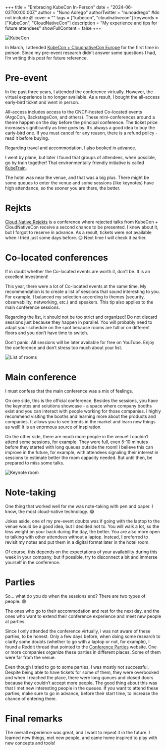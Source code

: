 +++
title = "Embracing KubeCon In-Person"
date = "2024-06-03T00:00:00Z"
author = "Nuno Adrego"
authorTwitter = "nunoadrego" #do not include @
cover = ""
tags = ["kubecon", "cloudnativecon"]
keywords = ["KubeCon", "CloudNativeCon"]
description = "My experience and tips for future attendees"
showFullContent = false
+++

![KubeCon](/static_en/kubecon.png)

In March, I attended [KubeCon + CloudnativeCon Europe](https://events.linuxfoundation.org/kubecon-cloudnativecon-europe/) for the first time in person. Since my pre-event research didn’t answer some questions I had, I’m writing this post for future reference.

# Pre-event

In the past three years, I attended the conference virtually. However, the virtual experience is no longer available. As a result, I bought the all-access early-bird ticket and went in person.

All-access includes access to the CNCF-hosted Co-located events (ArgoCon, BackstageCon, and others). These mini-conferences around a theme happen on the day before the principal conference. The ticket price increases significantly as time goes by. It’s always a good idea to buy the early-bird one. If you must cancel for any reason, there is a refund policy - read it before buying.

Regarding travel and accommodation, I also booked in advance.

I went by plane, but later I found that groups of attendees, when possible, go by train together! That environmentally friendly initiative is called [KubeTrain](https://kubetrain.io/).

The hotel was near the venue, and that was a big plus. There might be some queues to enter the venue and some sessions (like keynotes) have high attendance, so the sooner you are there, the better.

# Rejkts

[Cloud Native Rejekts](https://cloud-native.rejekts.io/) is a conference where rejected talks from KubeCon + CloudNativeCon receive a second chance to be presented. I knew about it, but I forgot to reserve in advance. As a result, tickets were not available when I tried just some days before. ☹️ Next time I will check it earlier.

# Co-located conferences

If in doubt whether the Co-located events are worth it, don’t be. It is an excellent investment!

This year, there were a lot of Co-located events at the same time. My recommendation is to create a list of sessions that sound interesting to you. For example, I balanced my selection according to themes (security, observability, networking, etc.) and speakers. This tip also applies to the main conference sessions.

Regarding the list, it should not be too strict and organized! Do not discard sessions just because they happen in parallel. You will probably need to adapt your schedule on the spot because rooms are full or on different floors and you don’t have time to switch.

Don’t panic. All sessions will be later available for free on YouTube. Enjoy the conference and don’t stress too much about your list.

![List of rooms](/static_en/co-located-events.png "KubeCon CloudNativeCon Europe 2024")

# Main conference

I must confess that the main conference was a mix of feelings.

On one side, this is the official conference. Besides the sessions, you have the keynotes and solutions showcase - a space where company booths exist and you can interact with people working for those companies. I highly recommend visiting the booths and learning more about the products and companies. It allows you to see trends in the market and learn new things as well! It is an enormous source of inspiration.

On the other side, there are much more people in the venue! I couldn’t attend some sessions, for example. They were full, even 5-10 minutes before they started with long queues outside the room! I believe this can improve in the future, for example, with attendees signaling their interest in sessions to estimate better the room capacity needed. But until then, be prepared to miss some talks.

![Keynote room](/static_en/keynote-room.jpg "KubeCon CloudNativeCon Europe 2024, Keynote room")

# Note-taking

One thing that worked well for me was note-taking with pen and paper. I know, the most cloud-native technology. 😂

Jokes aside, one of my pre-event doubts was if going with the laptop to the venue would be a good idea, but I decided not to. You will walk a lot, so the less weight on your back during the day, the better. You are also more open to talking with other attendees without a laptop. Instead, I preferred to revisit my notes and put them in a digital format later in the hotel room.

Of course, this depends on the expectations of your availability during this week in your company, but if possible, try to disconnect a bit and immerse yourself in the conference.

# Parties

So… what do you do when the sessions end? There are two types of people. 😅

The ones who go to their accommodation and rest for the next day,  and the ones who want to extend their conference experience and meet new people at parties.

Since I only attended the conference virtually, I was not aware of these parties, to be honest. Only a few days before, when doing some research to clarify some doubts (whether to go with a laptop or not, for example), I found a Reddit thread that pointed to the [Conference Parties](https://conferenceparties.com/) website. One or more companies organize these parties in different places. Some of them were far from the venue.

Even though I tried to go to some parties, I was mostly not successful. Despite being able to have tickets for some of them, they were overbooked and when I reached the place, there were long queues and closed doors because they couldn’t accept more people. The good thing about this was that I met new interesting people in the queues. If you want to attend these parties, make sure to go in advance, before their start time, to increase the chance of entering them.

# Final remarks

The overall experience was great, and I want to repeat it in the future. I learned new things, met new people, and came home inspired to play with new concepts and tools!
